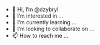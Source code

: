 - 👋 Hi, I’m @dzybryl
- 👀 I’m interested in ...
- 🌱 I’m currently learning ...
- 💞️ I’m looking to collaborate on ...
- 📫 How to reach me ...

<!---
dzybryl/dzybryl is a ✨ special ✨ repository because its `README.md` (this file) appears on your GitHub profile.
You can click the Preview link to take a look at your changes.
--->
